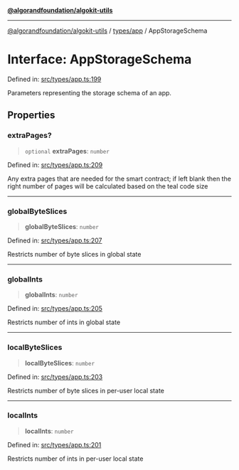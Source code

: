 [**@algorandfoundation/algokit-utils**](../../../README.md)

***

[@algorandfoundation/algokit-utils](../../../README.md) / [types/app](../README.md) / AppStorageSchema

# Interface: AppStorageSchema

Defined in: [src/types/app.ts:199](https://github.com/algorandfoundation/algokit-utils-ts/blob/main/src/types/app.ts#L199)

Parameters representing the storage schema of an app.

## Properties

### extraPages?

> `optional` **extraPages**: `number`

Defined in: [src/types/app.ts:209](https://github.com/algorandfoundation/algokit-utils-ts/blob/main/src/types/app.ts#L209)

Any extra pages that are needed for the smart contract; if left blank then the right number of pages will be calculated based on the teal code size

***

### globalByteSlices

> **globalByteSlices**: `number`

Defined in: [src/types/app.ts:207](https://github.com/algorandfoundation/algokit-utils-ts/blob/main/src/types/app.ts#L207)

Restricts number of byte slices in global state

***

### globalInts

> **globalInts**: `number`

Defined in: [src/types/app.ts:205](https://github.com/algorandfoundation/algokit-utils-ts/blob/main/src/types/app.ts#L205)

Restricts number of ints in global state

***

### localByteSlices

> **localByteSlices**: `number`

Defined in: [src/types/app.ts:203](https://github.com/algorandfoundation/algokit-utils-ts/blob/main/src/types/app.ts#L203)

Restricts number of byte slices in per-user local state

***

### localInts

> **localInts**: `number`

Defined in: [src/types/app.ts:201](https://github.com/algorandfoundation/algokit-utils-ts/blob/main/src/types/app.ts#L201)

Restricts number of ints in per-user local state
